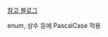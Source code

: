 [참고 블로그](https://hongbeomi.medium.com/%EB%B2%88%EC%97%AD-compose-api-%EA%B0%80%EC%9D%B4%EB%93%9C%EB%9D%BC%EC%9D%B8-e6d999408d92)

enum, 상수 등에 PascalCase 적용